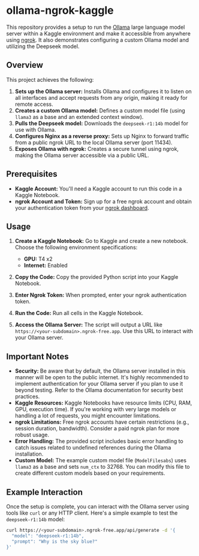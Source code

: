 # ollama-ngrok-kaggle


This repository provides a setup to run the [Ollama](https://ollama.ai/) large language model server within a Kaggle environment and make it accessible from anywhere using [ngrok](https://ngrok.com/). It also demonstrates configuring a custom Ollama model and utilizing the Deepseek model.

## Overview

This project achieves the following:

1. **Sets up the Ollama server:** Installs Ollama and configures it to listen on all interfaces and accept requests from any origin, making it ready for remote access.
2. **Creates a custom Ollama model:** Defines a custom model file (using `llama3` as a base and an extended context window).
3. **Pulls the Deepseek model:** Downloads the `deepseek-r1:14b` model for use with Ollama.
4. **Configures Nginx as a reverse proxy:** Sets up Nginx to forward traffic from a public ngrok URL to the local Ollama server (port 11434).
5. **Exposes Ollama with ngrok:** Creates a secure tunnel using ngrok, making the Ollama server accessible via a public URL.

## Prerequisites

*   **Kaggle Account:** You'll need a Kaggle account to run this code in a Kaggle Notebook.
*   **ngrok Account and Token:**  Sign up for a free ngrok account and obtain your authentication token from your [ngrok dashboard](https://dashboard.ngrok.com/get-started/your-authtoken).

## Usage

1. **Create a Kaggle Notebook:**  Go to Kaggle and create a new notebook. Choose the following environment specifications:
    *   **GPU:** T4 x2
    *   **Internet:** Enabled

2. **Copy the Code:** Copy the provided Python script into your Kaggle Notebook.

3. **Enter Ngrok Token:** When prompted, enter your ngrok authentication token.

4. **Run the Code:** Run all cells in the Kaggle Notebook.

5. **Access the Ollama Server:** The script will output a URL like `https://<your-subdomain>.ngrok-free.app`. Use this URL to interact with your Ollama server.

## Important Notes

*   **Security:** Be aware that by default, the Ollama server installed in this manner will be open to the public internet. It's highly recommended to implement authentication for your Ollama server if you plan to use it beyond testing. Refer to the Ollama documentation for security best practices.
*   **Kaggle Resources:** Kaggle Notebooks have resource limits (CPU, RAM, GPU, execution time). If you're working with very large models or handling a lot of requests, you might encounter limitations.
*   **ngrok Limitations:** Free ngrok accounts have certain restrictions (e.g., session duration, bandwidth). Consider a paid ngrok plan for more robust usage.
*   **Error Handling:** The provided script includes basic error handling to catch issues related to undefined references during the Ollama installation.
*   **Custom Model:** The example custom model file (`ModelFilesabs`) uses `llama3` as a base and sets `num_ctx` to 32768. You can modify this file to create different custom models based on your requirements.

## Example Interaction

Once the setup is complete, you can interact with the Ollama server using tools like `curl` or any HTTP client. Here's a simple example to test the `deepseek-r1:14b` model:

```bash
curl https://<your-subdomain>.ngrok-free.app/api/generate -d '{
  "model": "deepseek-r1:14b",
  "prompt": "Why is the sky blue?"
}'
